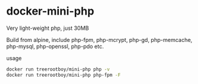 # docker-mini-php
Very light-weight php, just 30MB

Build from alpine, include php-fpm, php-mcrypt, php-gd, php-memcache, php-mysql, php-openssl, php-pdo etc.

usage

```bash
docker run treerootboy/mini-php php -v
docker run treerootboy/mini-php php-fpm -F
```
